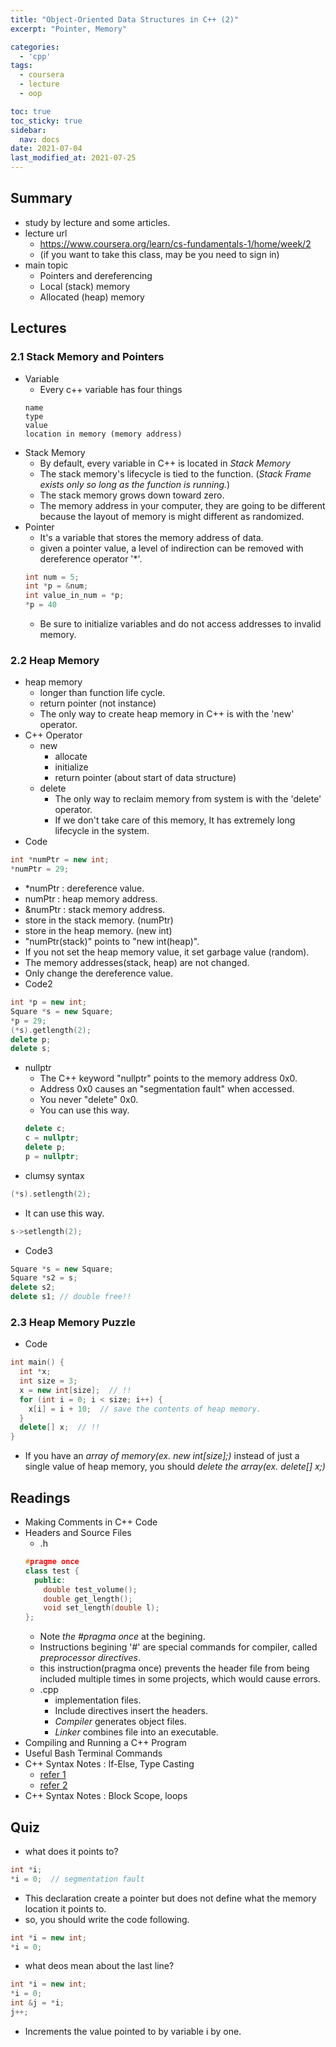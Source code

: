 ```yaml
---
title: "Object-Oriented Data Structures in C++ (2)"
excerpt: "Pointer, Memory"

categories:
  - 'cpp'
tags:
  - coursera
  - lecture
  - oop

toc: true
toc_sticky: true
sidebar:
  nav: docs
date: 2021-07-04
last_modified_at: 2021-07-25
---
```


## Summary

* study by lecture and some articles.
* lecture url
  * https://www.coursera.org/learn/cs-fundamentals-1/home/week/2
  * (if you want to take this class, may be you need to sign in)
* main topic
  * Pointers and dereferencing
  * Local (stack) memory
  * Allocated (heap) memory

## Lectures
### 2.1 Stack Memory and Pointers

* Variable
  * Every c++ variable has four things
  ```
  name
  type
  value
  location in memory (memory address)
  ```
* Stack Memory
  * By default, every variable in C++ is located in *Stack Memory*
  * The stack memory's lifecycle is tied to the function. (*Stack Frame exists only so long as the function is running.*)
  * The stack memory grows down toward zero.
  * The memory address in your computer, they are going to be different because the layout of memory is might different as randomized.
* Pointer
  * It's a variable that stores the memory address of data.
  * given a pointer value, a level of indirection can be removed with dereference operator '*'.
  ```cpp
  int num = 5;
  int *p = &num;
  int value_in_num = *p;
  *p = 40
  ```
  *  Be sure to initialize variables and do not access addresses to invalid memory.

### 2.2 Heap Memory

* heap memory
  * longer than function life cycle.
  * return pointer (not instance)
  * The only way to create heap memory in C++ is with the 'new' operator.
* C++ Operator 
  * new
    * allocate
    * initialize
    * return pointer (about start of data structure)
  * delete 
    * The only way to reclaim memory from system is with the 'delete' operator.
    * If we don't take care of this memory, It has extremely long lifecycle in the system.
* Code
```cpp
int *numPtr = new int;
*numPtr = 29;
```
  * *numPtr : dereference value.
  * numPtr : heap memory address.
  * &numPtr : stack memory address.
  * store in the stack memory. (numPtr)
  * store in the heap memory. (new int)
  * "numPtr(stack)" points to "new int(heap)".
  * If you not set the heap memory value, it set garbage value (random).
  * The memory addresses(stack, heap) are not changed.
  * Only change the dereference value.
* Code2
```cpp
int *p = new int;
Square *s = new Square;
*p = 29;
(*s).getlength(2);
delete p;
delete s;
```
  * nullptr 
    * The C++ keyword "nullptr" points to the memory address 0x0.
    * Address 0x0 causes an "segmentation fault" when accessed. 
    * You never "delete" 0x0.
    * You can use this way.
    ```cpp
    delete c;
    c = nullptr;
    delete p;
    p = nullptr;
    ```
  * clumsy syntax
  ```cpp
  (*s).setlength(2);
  ```
  * It can use this way.
  ```cpp
  s->setlength(2);
  ```
* Code3
```cpp
Square *s = new Square;
Square *s2 = s;
delete s2;
delete s1; // double free!!
```

### 2.3 Heap Memory Puzzle

* Code
```cpp
int main() {
  int *x;
  int size = 3;
  x = new int[size];  // !!
  for (int i = 0; i < size; i++) {
    x[i] = i + 10;  // save the contents of heap memory.
  }
  delete[] x;  // !! 
}
```
  * If you have an *array of memory(ex. new int[size];)* instead of just a single value of heap memory, 
  you should *delete the array(ex. delete[] x;)*

## Readings

* Making Comments in C++ Code
* Headers and Source Files
  * .h 
  ```c++
  #pragme once
  class test {
    public:
      double test_volume();
      double get_length();
      void set_length(double l);
  };
  ```
    * Note *the #pragma once* at the begining.
    * Instructions begining '#' are special commands for compiler, called *preprocessor directives*.
    * this instruction(pragma once) prevents the header file from being included multiple times in some projects, which would cause errors.
  * .cpp
    * implementation files.
    * Include directives insert the headers.
    * *Compiler* generates object files.
    * *Linker* combines file into an executable.
* Compiling and Running a C++ Program    
* Useful Bash Terminal Commands
* C++ Syntax Notes : If-Else, Type Casting 
  * [refer 1](http://www.cplusplus.com/doc/tutorial/typecasting/)
  * [refer 2](https://en.cppreference.com/w/cpp/language/implicit_conversion)
* C++ Syntax Notes : Block Scope, loops

## Quiz

* what does it points to?
```cpp
int *i;
*i = 0;  // segmentation fault
```
  * This declaration create a pointer but does not define what the memory location it points to.
  * so, you should write the code following.
  ```cpp
  int *i = new int;
  *i = 0;
  ```
* what deos mean about the last line?
```cpp
int *i = new int;
*i = 0;
int &j = *i;
j++;
```
  * Increments the value pointed to by variable i by one.